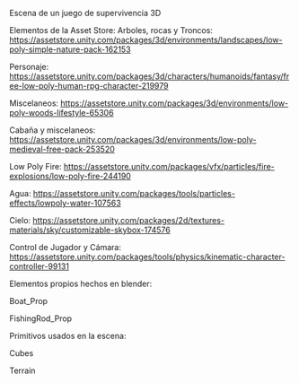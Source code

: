 Escena de un juego de supervivencia 3D

Elementos de la Asset Store:
Arboles, rocas y Troncos: https://assetstore.unity.com/packages/3d/environments/landscapes/low-poly-simple-nature-pack-162153

Personaje: https://assetstore.unity.com/packages/3d/characters/humanoids/fantasy/free-low-poly-human-rpg-character-219979

Miscelaneos: https://assetstore.unity.com/packages/3d/environments/low-poly-woods-lifestyle-65306

Cabaña y miscelaneos: https://assetstore.unity.com/packages/3d/environments/low-poly-medieval-free-pack-253520

Low Poly Fire: https://assetstore.unity.com/packages/vfx/particles/fire-explosions/low-poly-fire-244190

Agua: https://assetstore.unity.com/packages/tools/particles-effects/lowpoly-water-107563

Cielo: https://assetstore.unity.com/packages/2d/textures-materials/sky/customizable-skybox-174576

Control de Jugador y Cámara: https://assetstore.unity.com/packages/tools/physics/kinematic-character-controller-99131

Elementos propios hechos en blender:

Boat_Prop

FishingRod_Prop

Primitivos usados en la escena:

Cubes

Terrain
